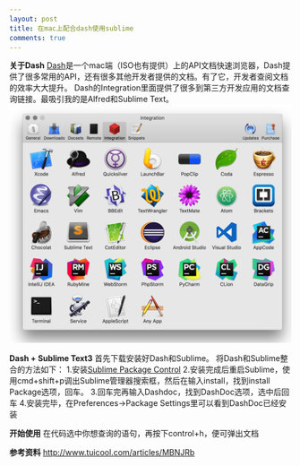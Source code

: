 ```yaml
---
layout: post
title: 在mac上配合dash使用sublime
comments: true
---
```


<!--more-->

**关于Dash**
[Dash](https://kapeli.com/dash)是一个mac端（ISO也有提供）上的API文档快速浏览器，Dash提供了很多常用的API，还有很多其他开发者提供的文档。有了它，开发者查阅文档的效率大大提升。
Dash的Integration里面提供了很多到第三方开发应用的文档查询链接。最吸引我的是Alfred和Sublime Text。
![path1](/public/images/2016-11-30-dash-sublime/1.png)

**Dash + Sublime Text3**
首先下载安装好Dash和Sublime。
将Dash和Sublime整合的方法如下：
1.安装[Sublime Package Control](https://packagecontrol.io/installation)
2.安装完成后重启Sublime，使用cmd+shift+p调出Sublime管理器搜索框，然后在输入install，找到install Package选项，回车。
3.回车完再输入Dashdoc，找到DashDoc选项，选中后回车
4.安装完毕，在Preferences->Package Settings里可以看到DashDoc已经安装

**开始使用**
在代码选中你想查询的语句，再按下control+h，便可弹出文档

**参考资料**
http://www.tuicool.com/articles/MBNJRb